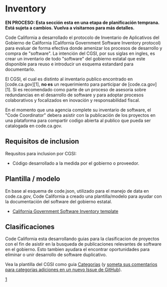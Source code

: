 # Inventory

**EN PROCESO: Esta sección esta en una etapa de planificación temprana. Está sujeta a cambios. Vuelva a visitarnos para más detalles.**

Code California a desarrollado el protocolo de Inventario de Aplicativos del Gobierno de California (California Government Software Inventory protocol) para evaluar de forma efectiva donde amenizar los procesos de desarrollo y compra de "software". La intención del CGSI, por sus siglas en ingles, es crear un inventario de todo "software" del gobierno estatal que este disponible para reuso e introducir un esquema estandard para documentarlo.

El CGSI, el cual es distinto al inventario publico encontrado en [code.ca.gov][1], **no es** un requerimiento para participar de [code.ca.gov][1]. Si es recomendado como parte de un proceso de asesoria sobre redundancias en el desarrollo de software y para adoptar procesos colaborativos y focalizados en inovación y responsabilidad fiscal.

En el momento que una agencia complete su inventario de software, el "Code Coordinator" debera asistir con la publicación de los proyectos en una plataforma para compartir codigo abierta al publico que pueda ser catalogada en code.ca.gov.

## Requisitos de inclusion

Requsitos para inclusion por CGSI:

* Código desarrollado a la medida por el gobierno o proveedor.

## Plantilla / modelo

En base al esquema de code.json, utilizado para el manejo de data en code.ca.gov, Code California a creado una plantilla/modelo para ayudar con la documentación del software del gobierno estatal.

* [California Government Software Inventory template](https://docs.google.com/spreadsheets/d/13SVQU5V7qCJA58eBeLC-g25yiFrStRRp6t6PqKWtnPw/edit?usp=sharing)

## Clasificaciones

Code California esta desarrollando guias para la clasificacion de proyectos con el fin de asistir en la busqueda de publicaciones relevantes de software en el gobierno. Esto tambien ayudara el encontrar oportunidades para eliminar o unir desarrollo de software duplicativo.

Vea la plantilla del CGSI como guia [Categorias](https://docs.google.com/spreadsheets/d/13SVQU5V7qCJA58eBeLC-g25yiFrStRRp6t6PqKWtnPw/edit#gid=934827162) (y [someta sus comentarios para categorias adiciones en un nuevo Issue de GitHub](https://github.com/cagov/codeCAgov/issues/new)).

[1](https://code.ca.gov)